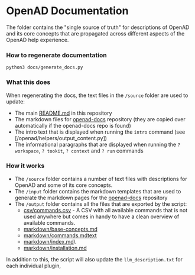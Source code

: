 # OpenAD Documentation

The folder contains the "single source of truth" for descriptions of OpenAD and its core concepts that are propagated across different aspects of the OpenAD help experience.

### How to regenerate documentation

    python3 docs/generate_docs.py

### What this does

When regenerating the docs, the text files in the `/source` folder are used to update:

-   The main [README.md](/) in this repository
-   The markdown files for [openad-docs] repository (they are copied over automatically if the openad-docs repo is found)
-   The intro text that is displayed when running the `intro` command (see [/openad/helpers/output_content.py])
-   The informational paragraphs that are displayed when running the `? workspace`, `? tookit`, `? context` and `? run` commands

### How it works

-   The `/source` folder contains a number of text files with descriptions for OpenAD and some of its core concepts.
-   The `/input` folder contains the markdown templates that are used to generate the markdown pages for the [openad-docs] repository
-   The `/output` folder contains all the files that are exported by the script:
    -   [csv/commands.csv](csv/commands.csv) - A CSV with all available commands that is not used anywhere but comes in handy to have a clean overview of available commands.
    -   [markdown/base-concepts.md](output/markdown/base-concepts.md)
    -   [markdown/commands.mdtext](output/markdown/commands.md)
    -   [markdown/index.md](output/markdown/index.md)\
    -   [markdown/installation.md](output/markdown/installation.md)

In addition to this, the script will also update the `llm_description.txt` for each individual plugin,

[openad-docs]: https://github.com/acceleratedscience/openad-docs
